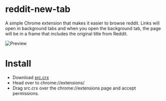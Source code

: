 # reddit-new-tab

A simple Chrome extension that makes it easier to browse reddit. Links will open in background tabs and when you open the background tab, the page will be in a frame that includes the original title from Reddit.

![Preview](http://share.vroy.ca/Felt_like_I_was_interrupting_a_cat_drug_deal_today..._2015-06-21_14-20-18.png)


# Install

* Download [src.crx](https://github.com/vroy/reddit-new-tab/blob/master/src.crx)
* Head over to chrome://extensions/
* Drag src.crx over the chrome://extensions page and accept permissions.
